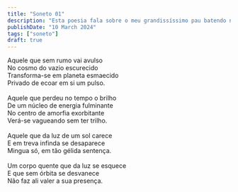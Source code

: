 ```yaml
---
title: "Soneto 01"
description: "Esta poesia fala sobre o meu grandissíssimo pau batendo numa botija de 13 kilos."
publishDate: "10 March 2024"
tags: ["soneto"]
draft: true
---
```


Aquele que sem rumo vai avulso<br>
No cosmo do vazio escurecido<br>
Transforma-se em planeta esmaecido<br>
Privado de ecoar em si um pulso.<br>
<br>
Aquele que perdeu no tempo o brilho<br>
De um núcleo de energia fulminante<br>
No centro de amorfia exorbitante<br>
Verá-se vagueando sem ter trilho.<br>
<br>
Aquele que da luz de um sol carece<br>
E em treva infinda se desaparece<br>
Mingua só, em tão gélida sentença.<br>
<br>
Um corpo quente que da luz se esquece<br>
E que sem órbita se desvanece<br>
Não faz ali valer a sua presença.<br>